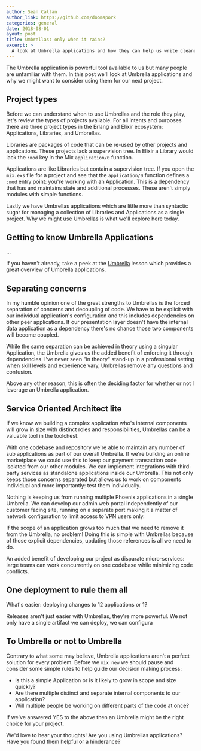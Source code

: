 ```yaml
---
author: Sean Callan
author_link: https://github.com/doomspork
categories: general
date: 2018-08-01
ayout: post
title: Umbrellas: only when it rains?
excerpt: >
  A look at Umbrella applications and how they can help us write cleaner maintainable code.
---
```


The Umbrella application is powerful tool available to us but many people are unfamiliar with them.
In this post we'll look at Umbrella applications and why we might want to consider using them for our next project.

## Project types

Before we can understand when to use Umbrellas and the role they play, let's review the types of projects available.
For all intents and purposes there are three project types in the Erlang and Elixir ecosystem: Applications, Libraries, and Umbrellas.

Libraries are packages of code that can be re-used by other projects and applications.
These projects lack a supervision tree.
In Elixir a Library would lack the `:mod` key in the Mix `application/0` function.

Applications are like Libraries but contain a supervision tree.
If you open the `mix.exs` file for a project and see that the `application/0` function defines a `:mod` entry point: you're working with an Application.
This is a dependency that has and maintains state and additional processes.
These aren't simply modules with simple functions.

Lastly we have Umbrellas applications which are little more than syntactic sugar for managing a collection of Libraries and Applications as a single project.
Why we might use Umbrellas is what we'll explore here today.

## Getting to know Umbrella Applications

...

If you haven't already, take a peek at the [Umbrella]() lesson which provides a great overview of Umbrella applications.

## Separating concerns

In my humble opinion one of the great strengths to Umbrellas is the forced separation of concerns and decoupling of code.
We have to be explicit with our individual application's configuration and this includes dependencies on other peer applications.
If our presentation layer doesn't have the internal data application as a dependency there's no chance those two components will become coupled.

While the same separation can be achieved in theory using a singular Application, the Umbrella gives us the added benefit of enforcing it through dependencies.
I've never seen "in theory" stand-up in a professional setting when skill levels and experience vary, Umbrellas remove any questions and confusion.

Above any other reason, this is often the deciding factor for whether or not I leverage an Umbrella application.

## Service Oriented Architect lite

If we know we building a complex application who's internal components will grow in size with distinct roles and responsibilities, Umbrellas can be a valuable tool in the toolchest.

With one codebase and repository we're able to maintain any number of sub applications as part of our overall Umbrella.
If we're building an online marketplace we could use this to keep our payment transaction code isolated from our other modules.
We can implement integrations with third-party services as standalone applications inside our Umbrella.
This not only keeps those concerns separated but allows us to work on components individual and more importantly: test them individually.

Nothing is keeping us from running multiple Phoenix applications in a single Umbrella.
We can develop our admin web portal independently of our customer facing site, running on a separate port making it a matter of network configuration to limit access to VPN users only.

If the scope of an application grows too much that we need to remove it from the Umbrella, no problem!
Doing this is simple with Umbrellas because of those explicit dependencies, updating those references is all we need to do.

An added benefit of developing our project as disparate micro-services: large teams can work concurrently on one codebase while minimizing code conflicts.

## One deployment to rule them all

What's easier: deploying changes to 12 applications or 1?

Releases aren't just easier with Umbrellas, they're more powerful.
We not only have a single artifact we can deploy, we can configura

## To Umbrella or not to Umbrella

Contrary to what some may believe, Umbrella applications aren't a perfect solution for every problem.
Before we `mix new` we should pause and consider some simple rules to help guide our decision making process:

- Is this a simple Application or is it likely to grow in scope and size quickly?
- Are there multiple  distinct and separate internal components to our application?
- Will multiple people be working on different parts of the code at once?

If we've answered YES to the above then an Umbrella might be the right choice for your project.

We'd love to hear your thoughts!
Are you using Umbrellas applications?
Have you found them helpful or a hinderance?
